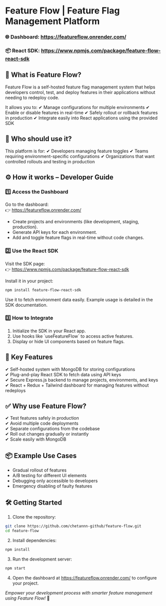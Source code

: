
# Feature Flow | Feature Flag Management Platform

### 🌐 **Dashboard:** https://featureflow.onrender.com/
### 📦 **React SDK:** https://www.npmjs.com/package/feature-flow-react-sdk

## 📖 What is Feature Flow?

Feature Flow is a self-hosted feature flag management system that helps developers control, test, and deploy features in their applications without needing to redeploy code.


It allows you to:
✔ Manage configurations for multiple environments
✔ Enable or disable features in real-time
✔ Safely rollout or rollback features in production
✔ Integrate easily into React applications using the provided SDK

## 🚀 Who should use it?

This platform is for:
✔ Developers managing feature toggles
✔ Teams requiring environment-specific configurations
✔ Organizations that want controlled rollouts and testing in production

## ⚙️ How it works – Developer Guide

### 1️⃣ Access the Dashboard

Go to the dashboard:  
👉 https://featureflow.onrender.com/

- Create projects and environments (like development, staging, production).
- Generate API keys for each environment.
- Add and toggle feature flags in real-time without code changes.

### 2️⃣ Use the React SDK

Visit the SDK page:  
👉 https://www.npmjs.com/package/feature-flow-react-sdk

Install it in your project:

```bash
npm install feature-flow-react-sdk
```

Use it to fetch environment data easily. Example usage is detailed in the SDK documentation.

### 3️⃣ How to Integrate

1. Initialize the SDK in your React app.
2. Use hooks like \`useFeatureFlow\` to access active features.
3. Display or hide UI components based on feature flags.

## 🔑 Key Features

✔ Self-hosted system with MongoDB for storing configurations  
✔ Plug-and-play React SDK to fetch data using API keys  
✔ Secure Express.js backend to manage projects, environments, and keys  
✔ React + Redux + Tailwind dashboard for managing features without redeploys

## ✅ Why use Feature Flow?

✔ Test features safely in production  
✔ Avoid multiple code deployments  
✔ Separate configurations from the codebase  
✔ Roll out changes gradually or instantly  
✔ Scale easily with MongoDB

## 📦 Example Use Cases

- Gradual rollout of features  
- A/B testing for different UI elements  
- Debugging only accessible to developers  
- Emergency disabling of faulty features

## 🛠 Getting Started

1. Clone the repository:
```bash
git clone https://github.com/chetannn-github/feature-flow.git
cd feature-flow
```

2. Install dependencies:
```bash
npm install
```

3. Run the development server:
```bash
npm start
```

4. Open the dashboard at https://featureflow.onrender.com/ to configure your project.



*Empower your development process with smarter feature management using Feature Flow!* 🚀
